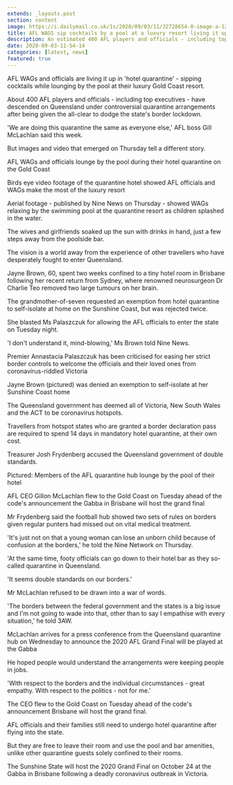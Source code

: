 ```yaml
---
extends: _layouts.post
section: content
image: https://i.dailymail.co.uk/1s/2020/09/03/11/32728654-0-image-a-12_1599128225605.jpg 
title: AFL WAGS sip cocktails by a pool at a luxury resort living it up in hotel quarantine 
description: An estimated 400 AFL players and officials - including top executives - have descended on Queensland under special quarantine arrangements. 
date: 2020-09-03-11-54-14 
categories: [latest, news] 
featured: true 
--- 
```

AFL WAGs and officials are living it up in 'hotel quarantine' - sipping cocktails while lounging by the pool at their luxury Gold Coast resort. 

About 400 AFL players and officials - including top executives - have descended on Queensland under controversial quarantine arrangements after being given the all-clear to dodge the state's border lockdown.

'We are doing this quarantine the same as everyone else,' AFL boss Gill McLachlan said this week.

But images and video that emerged on Thursday tell a different story.    

AFL WAGs and officials lounge by the pool during their hotel quarantine on the Gold Coast

Birds eye video footage of the quarantine hotel showed AFL officials and WAGs make the most of the luxury resort

Aerial footage - published by Nine News on Thursday - showed WAGs relaxing by the swimming pool at the quarantine resort as children splashed in the water.   

The wives and girlfriends soaked up the sun with drinks in hand, just a few steps away from the poolside bar.   

The vision is a world away from the experience of other travellers who have desperately fought to enter Queensland. 

 

Jayne Brown, 60, spent two weeks confined to a tiny hotel room in Brisbane following her recent return from Sydney, where renowned neurosurgeon Dr Charlie Teo removed two large tumours on her brain.

The grandmother-of-seven requested an exemption from hotel quarantine to self-isolate at home on the Sunshine Coast, but was rejected twice.

She blasted Ms Palaszczuk for allowing the AFL officials to enter the state on Tuesday night. 

'I don't understand it, mind-blowing,' Ms Brown told Nine News.

Premier Annastacia Palaszczuk has been criticised for easing her strict border controls to welcome the officials and their loved ones from coronavirus-riddled Victoria

Jayne Brown (pictured) was denied an exemption to self-isolate at her Sunshine Coast home 

The Queensland government has deemed all of Victoria, New South Wales and the ACT to be coronavirus hotspots.

Travellers from hotspot states who are granted a border declaration pass are required to spend 14 days in mandatory hotel quarantine, at their own cost.   

Treasurer Josh Frydenberg accused the Queensland government of double standards. 

Pictured: Members of the AFL quarantine hub lounge by the pool of their hotel

AFL CEO Gillon McLachlan flew to the Gold Coast on Tuesday ahead of the code's announcement the Gabba in Brisbane will host the grand final

Mr Frydenberg said the football hub showed two sets of rules on borders given regular punters had missed out on vital medical treatment.

'It's just not on that a young woman can lose an unborn child because of confusion at the borders,' he told the Nine Network on Thursday. 

'At the same time, footy officials can go down to their hotel bar as they so-called quarantine in Queensland.

'It seems double standards on our borders.'

Mr McLachlan refused to be drawn into a war of words.

'The borders between the federal government and the states is a big issue and I'm not going to wade into that, other than to say I empathise with every situation,' he told 3AW.

McLachlan arrives for a press conference from the Queensland quarantine hub on Wednesday to announce the 2020 AFL Grand Final will be played at the Gabba 

He hoped people would understand the arrangements were keeping people in jobs.

'With respect to the borders and the individual circumstances - great empathy. With respect to the politics - not for me.'

The CEO flew to the Gold Coast on Tuesday ahead of the code's announcement Brisbane will host the grand final. 

AFL officials and their families still need to undergo hotel quarantine after flying into the state.

But they are free to leave their room and use the pool and bar amenities, unlike other quarantine guests solely confined to their rooms.

The Sunshine State will host the 2020 Grand Final on October 24 at the Gabba in Brisbane following a deadly coronavirus outbreak in Victoria. 

